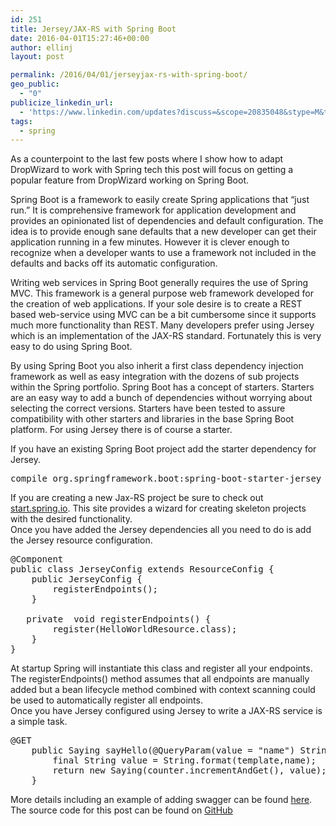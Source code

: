 ```yaml
---
id: 251
title: Jersey/JAX-RS with Spring Boot
date: 2016-04-01T15:27:46+00:00
author: ellinj
layout: post

permalink: /2016/04/01/jerseyjax-rs-with-spring-boot/
geo_public:
  - "0"
publicize_linkedin_url:
  - 'https://www.linkedin.com/updates?discuss=&scope=20835048&stype=M&topic=6121698664172843008&type=U&a=kJJg'
tags:
  - spring
---
```

As a counterpoint to the last few posts where I show how to adapt DropWizard to work with Spring tech this post will focus on getting a popular feature from DropWizard working on Spring Boot.

Spring Boot is a framework to easily create Spring applications that &#8220;just run.&#8221; It is comprehensive framework for application development and provides an opinionated list of dependencies and default configuration. The idea is to provide enough sane defaults that a new developer can get their application running in a few minutes. However it is clever enough to recognize when a developer wants to use a framework not included in the defaults and backs off its automatic configuration.

Writing web services in Spring Boot generally requires the use of Spring MVC. This framework is a general purpose web framework developed for the creation of web applications. If your sole desire is to create a REST based web-service using MVC can be a bit cumbersome since it supports much more functionality than REST. Many developers prefer using Jersey which is an implementation of the JAX-RS standard. Fortunately this is very easy to do using Spring Boot.

By using Spring Boot you also inherit a first class dependency injection framework as well as easy integration with the dozens of sub projects within the Spring portfolio. Spring Boot has a concept of starters. Starters are an easy way to add a bunch of dependencies without worrying about selecting the correct versions. Starters have been tested to assure compatibility with other starters and libraries in the base Spring Boot platform. For using Jersey there is of course a starter.

If you have an existing Spring Boot project add the starter dependency for Jersey.

<pre>compile org.springframework.boot:spring-boot-starter-jersey 
</pre>

If you are creating a new Jax-RS project be sure to check out [start.spring.io](http://start.spring.io/). This site provides a wizard for creating skeleton projects with the desired functionality.  
Once you have added the Jersey dependencies all you need to do is add the Jersey resource configuration.

<pre>@Component
public class JerseyConfig extends ResourceConfig {
    public JerseyConfig {
        registerEndpoints();
    }

   private  void registerEndpoints() {
        register(HelloWorldResource.class);
    }
}</pre>

At startup Spring will instantiate this class and register all your endpoints. The registerEndpoints() method assumes that all endpoints are manually added but a bean lifecycle method combined with context scanning could be used to automatically register all endpoints.  
Once you have Jersey configured using Jersey to write a JAX-RS service is a simple task.

<pre>@GET
    public Saying sayHello(@QueryParam(value = "name") String name) {
        final String value = String.format(template,name);
        return new Saying(counter.incrementAndGet(), value);
    }
</pre>

More details including an example of adding swagger can be found [here](http://www.insaneprogramming.be/blog/2015/09/04/spring-jaxrs/).  
The source code for this post can be found on [GitHub](https://github.com/jeffellin/spring-jersey)  
</article>